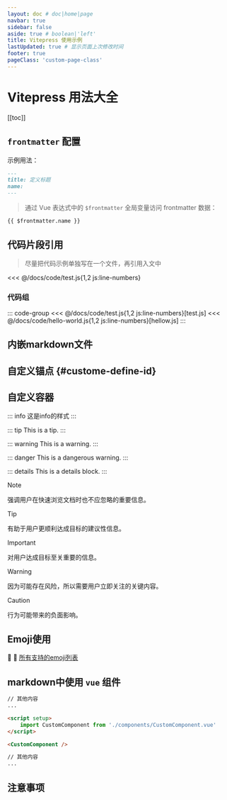 ```yaml
---
layout: doc # doc|home|page
navbar: true
sidebar: false
aside: true # boolean|'left'
title: Vitepress 使用示例
lastUpdated: true # 显示页面上次修改时间
footer: true
pageClass: 'custom-page-class'
---
```


# Vitepress 用法大全
[[toc]]


## `frontmatter` 配置
示例用法：
```md
---
title: 定义标题
name: 
---
```
> 通过 Vue 表达式中的 `$frontmatter` 全局变量访问 frontmatter 数据：
```md
{{ $frontmatter.name }}
```
## 代码片段引用


> 尽量把代码示例单独写在一个文件，再引用入文中

<<< @/docs/code/test.js{1,2 js:line-numbers}

### 代码组 
::: code-group
<<< @/docs/code/test.js{1,2 js:line-numbers}[test.js]
<<< @/docs/code/hello-world.js{1,2 js:line-numbers}[hellow.js]
:::


## 内嵌markdown文件
<!--@include: ./note.md-->

## 自定义锚点 {#custome-define-id}

## 自定义容器
::: info
这是info的样式
:::

::: tip
This is a tip.
:::

::: warning
This is a warning.
:::

::: danger
This is a dangerous warning.
:::

::: details
This is a details block.
:::

> [!NOTE]
> 强调用户在快速浏览文档时也不应忽略的重要信息。

> [!TIP]
> 有助于用户更顺利达成目标的建议性信息。

> [!IMPORTANT]
> 对用户达成目标至关重要的信息。

> [!WARNING]
> 因为可能存在风险，所以需要用户立即关注的关键内容。

> [!CAUTION]
> 行为可能带来的负面影响。

## Emoji使用
:tada: :100:
[所有支持的emoji列表](https://github.com/markdown-it/markdown-it-emoji/blob/master/lib/data/full.mjs)


## markdown中使用 `vue` 组件
```md
// 其他内容
...

<script setup>
    import CustomComponent from './components/CustomComponent.vue' 
</script>

<CustomComponent />

// 其他内容
...

```



## 注意事项